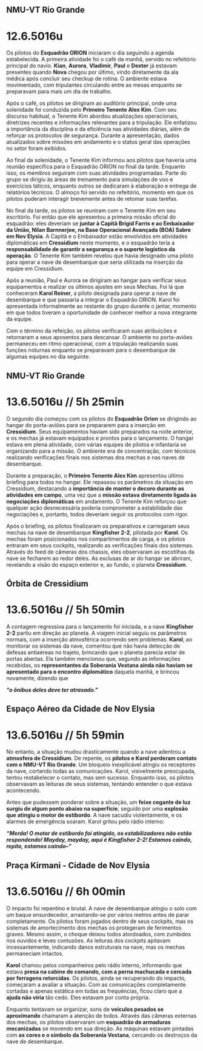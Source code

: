 ## NMU-VT Rio Grande 
# 12.6.5016u

Os pilotos do **Esquadrão ORION** iniciaram o dia seguindo a agenda estabelecida. A primeira atividade foi o café da manhã, servido no refeitório principal do navio. **Kian**, **Aurora**, **Vladimir**, **Paul** e **Dexter** já estavam presentes quando **Nova** chegou por último, vindo diretamente da ala médica após concluir seu checkup de rotina. O ambiente estava movimentado, com tripulantes circulando entre as mesas enquanto se preparavam para mais um dia de trabalho.

Após o café, os pilotos se dirigiram ao auditório principal, onde uma solenidade foi conduzida pelo **Primeiro Tenente Alex Kim**. Com seu discurso habitual, o Tenente Kim abordou atualizações operacionais, diretrizes recentes e informações relevantes para a tripulação. Ele enfatizou a importância da disciplina e da eficiência nas atividades diárias, além de reforçar os protocolos de segurança. Durante a apresentação, dados atualizados sobre missões em andamento e o status geral das operações no setor foram exibidos.

Ao final da solenidade, o Tenente Kim informou aos pilotos que haveria uma reunião específica para o Esquadrão ORION no final da tarde. Enquanto isso, os membros seguiram com suas atividades programadas. Parte do grupo se dirigiu às áreas de treinamento para simulações de voo e exercícios táticos, enquanto outros se dedicaram à elaboração e entrega de relatórios técnicos. O almoço foi servido no refeitório, momento em que os pilotos puderam interagir brevemente antes de retomar suas tarefas.

No final da tarde, os pilotos se reuniram com o Tenente Kim em seu escritório. Foi então que ele apresentou a primeira missão oficial do esquadrão: eles deveriam se **juntar à Capitã Brigid Farris e ao Embaixador da União, Nilan Barnnerjee, na Base Operacional Avançada (BOA) Sabre em Nov Elysia**. A Capitã e o Embaixador estão envolvidos em atividades diplomáticas em **Cressidium** neste momento, e o esquadrão teria a **responsabilidade de garantir a segurança e o suporte logístico da operação**. O Tenente Kim também revelou que havia designado uma piloto para operar a nave de desembarque que seria utilizada na inserção da equipe em Cressidium.

Após a reunião, Paul e Aurora se dirigiram ao hangar para verificar seus equipamentos e realizar os últimos ajustes em seus Mechas. Foi lá que conheceram **Karol Reiner**, a piloto designada para operar a nave de desembarque e que passaria a integrar o Esquadrão ORION. Karol foi apresentada informalmente ao restante do grupo durante o jantar, momento em que todos tiveram a oportunidade de conhecer melhor a nova integrante da equipe.

Com o término da refeição, os pilotos verificaram suas atribuiçôes e retornaram a seus aposentos para descansar. O ambiente no porta-aviões permaneceu em ritmo operacional, com a tripulação realizando suas funções noturnas enquanto se preparavam para o desembarque de algumas equipes no dia seguinte.

## NMU-VT Rio Grande
# 13.6.5016u // 5h 25min

O segundo dia começou com os pilotos do **Esquadrão Orion** se dirigindo ao hangar do porta-aviões para se prepararem para a inserção em **Cressidium**. Seus equipamentos haviam sido preparados na noite anterior, e os mechas já estavam equipados e prontos para o lançamento. O hangar estava em plena atividade, com várias equipes de pilotos e infantaria se organizando para a missão. O ambiente era de concentração, com técnicos realizando verificações finais nos sistemas dos mechas e nas naves de desembarque.

Durante a preparação, o **Primeiro Tenente Alex Kim** apresentou último briefing para todos no hangar. Ele repassou os parâmetros da situação em Cressidium, destacando a **importância de manter o decoro durante as atividades em campo**, uma vez que a **missão estava diretamente ligada às negociações diplomáticas** em andamento. O Tenente Kim reforçou que qualquer ação desnecessária poderia comprometer a estabilidade das negociações e, portanto, todos deveriam seguir os protocolos com rigor.

Após o briefing, os pilotos finalizaram os preparativos e carregaram seus mechas na nave de desembarque **Kingfisher 2-2**, pilotada por **Karol**. Os mechas foram posicionados nos compartimentos de carga, e os pilotos entraram em seus cockpits, realizando as verificações finais dos sistemas. Através do feed de câmeras dos chassis, eles observaram as escotilhas da nave se fecharem ao redor deles. As exclusas de ar do hangar se abriram, revelando a visão do espaço exterior e, ao fundo, o planeta **Cressidium**.

## Órbita de Cressidium
# 13.6.5016u // 5h 50min

A contagem regressiva para o lançamento foi iniciada, e a nave **Kingfisher 2-2** partiu em direção ao planeta. A viagem inicial seguiu os parâmetros normais, com a inserção atmosférica ocorrendo sem problemas. **Karol**, ao monitorar os sistemas da nave, comentou que não havia detecção de defesas antiaéreas no trajeto, brincando que o planeta parecia estar de portas abertas. Ela também mencionou que, segundo as informações recebidas, os **representantes da Soberania Vestana ainda não haviam se apresentado para o encontro diplomático** daquela manhã, e brincou novamente, dizendo que 

***"o ônibus deles deve ter atrasado."***

## Espaço Aéreo da Cidade de Nov Elysia
# 13.6.5016u // 5h 59min

No entanto, a situação mudou drasticamente quando a nave adentrou a **atmosfera de Cressidium**. De repente, os **pilotos e Karol perderam contato com o NMU-VT Rio Grande**. Um bloqueio inexplicável atingiu os receptores da nave, cortando todas as comunicações. Karol, visivelmente preocupada, tentou restabelecer o contato, mas sem sucesso. Enquanto isso, os pilotos observavam as leituras de seus sistemas, tentando entender o que estava acontecendo.

Antes que pudessem ponderar sobre a situação, um **feixe cegante de luz surgiu de algum ponto abaixo na superfície**, seguido por uma **explosão que atingiu o motor de estibordo**. A nave sacudiu violentamente, e os alarmes de emergência soaram. Karol gritou pelo rádio interno: 

***“Merda! O motor de estibordo foi atingido, os estabilizadores não estão respondendo! Mayday, mayday, aqui é Kingfisher 2-2! Estamos caindo, repito, estamos caindo–”***

## Praça Kirmani - Cidade de Nov Elysia
# 13.6.5016u // 6h 00min

O impacto foi repentino e brutal. A nave de desembarque atingiu o solo com um baque ensurdecedor, arrastando-se por vários metros antes de parar completamente. Os pilotos foram jogados dentro de seus cockpits, mas os sistemas de amortecimento dos mechas os protegeram de ferimentos graves. Mesmo assim, o choque deixou todos atordoados, com zumbidos nos ouvidos e leves contusões. As leituras dos cockpits apitavam incessantemente, indicando danos estruturais na nave, mas os mechas permaneciam intactos.

**Karol** chamou pelos companheiros pelo rádio interno, informando que estava **presa na cabine de comando, com a perna machucada e cercada por ferragens retorcidas**. Os pilotos, ainda se recuperando do impacto, começaram a avaliar a situação. Com as comunicações completamente cortadas e apenas estática em todas as frequências, ficou claro que a **ajuda não viria** tão cedo. Eles estavam por conta própria.

Enquanto tentavam se organizar, sons de **veículos pesados se aproximando** chamaram a atenção de todos. Através das câmeras externas dos mechas, os pilotos observaram um **esquadrão de armaduras mecanizadas** se movendo em sua direção. As máquinas estavam pintadas com **as cores e o símbolo da Soberania Vestana**, cercando os destroços da nave de desembarque. 
